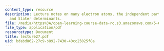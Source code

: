 ```yaml
---
content_type: resource
description: Lecture notes on many electron atoms, the independent particle model,
  and Slater determinants.
file: /media/https%3A/open-learning-course-data-rc.s3.amazonaws.com/5-61-physical-chemistry-fall-2007/bdabd86227c9b892743040cc25025f8a_lecture27.pdf
file_type: application/pdf
resourcetype: Document
title: lecture27.pdf
uid: bdabd862-27c9-b892-7430-40cc25025f8a
---
```

